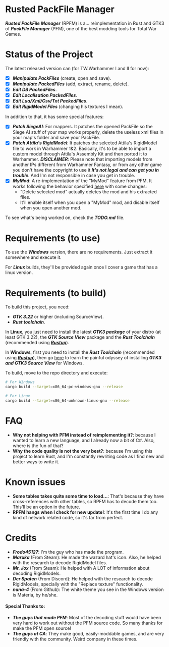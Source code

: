 # Rusted PackFile Manager
***Rusted PackFile Manager*** (RPFM) is a... reimplementation in Rust and GTK3 of ***PackFile Manager*** (PFM), one of the best modding tools for Total War Games.

# Status of the Project
The latest released version can (for TW:Warhammer I and II for now):
- [x] ***Manipulate PackFiles*** (create, open and save).
- [x] ***Manipulate PackedFiles*** (add, extract, rename, delete).
- [x] ***Edit DB PackedFiles***.
- [x] ***Edit Localisation PackedFiles***.
- [x] ***Edit Lua/Xml/Csv/Txt PackedFiles***.
- [x] ***Edit RigidModel Files*** (changing his textures I mean).

In addition to that, it has some special features:
- [x] ***Patch SiegeAI***: For mappers. It patches the opened PackFile so the Siege AI stuff of your map works properly, delete the useless xml files in your map's folder and save your PackFile.
- [x] ***Patch Attila's RigidModel***: It patches the selected Attila's RigidModel file to work in Warhammer 1&2. Basically, it's to be able to import a custom model through Attila's Assembly Kit and then ported it to Warhammer. ***DISCLAIMER***: Please note that importing models from another IPs different from Warhammer Fantasy, or from any other game you don't have the copyright to use it ***It's not legal and can get you in trouble***. And I'm not responsible in case you get in trouble.
- [x] ***MyMod***: A re-implementation of the "MyMod" feature from PFM. It works following the behavior specified [here][MyMod behavior] with some changes:
    - "Delete selected mod" actually deletes the mod and his extracted files.
    - It'll enable itself when you open a "MyMod" mod, and disable itself when you open another mod.

To see what's being worked on, check the ***TODO.md*** file.

# Requirements (to use)
To use the ***Windows*** version, there are no requirements. Just extract it somewhere and execute it.

For ***Linux*** builds, they'll be provided again once I cover a game that has a linux version.

# Requirements (to build)
To build this project, you need:
* ***GTK 3.22*** or higher (including SourceView).
* ***Rust toolchain***.

In **Linux**, you just need to install the latest ***GTK3 package*** of your distro (at least GTK 3.22), the ***GTK Source View*** package and the ***Rust Toolchain*** (recommended using [***Rustup***][Rustup download]).

In **Windows**, first you need to install the ***Rust Toolchain*** (recommended using [***Rustup***][Rustup download]), then go [here][Gtk-rs requeriments] to learn the painful odyssey of installing ***GTK3 and GTK3 Source View*** for Windows.

To build, move to the repo directory and execute:
```bash
# For Windows
cargo build --target=x86_64-pc-windows-gnu --release

# For Linux
cargo build --target=x86_64-unknown-linux-gnu --release
```

# FAQ
- **Why not helping with PFM instead of reimplementing it?**: because I wanted to learn a new language, and I already now a bit of C#. Also, where is the fun of that?
- **Why the code quality is not the very best?**: because I'm using this project to learn Rust, and I'm constantly rewriting code as I find new and better ways to write it.

# Known issues
- **Some tables takes quite some time to load...**: That's because they have cross-references with other tables, so RPFM has to decode them too. This'll be an option in the future.
- **RPFM hangs when I check for new update!**: It's the first time I do any kind of network related code, so it's far from perfect.

# Credits
- ***Frodo45127***: I'm the guy who has made the program.
- ***Maruka*** (From Steam): He made the wazard hat's icon. Also, he helped with the research to decode RigidModel files.
- ***Mr. Jox*** (From Steam): He helped with A LOT of information about decoding RigidModels.
- ***Der Spaten*** (From Discord): He helped with the research to decode RigidModels, specially with the "Replace texture" functionality.
- ***nana-4*** (From Github): The white theme you see in the Windows version is Materia, by he/she.

#### Special Thanks to:
- ***The guys that made PFM***: Most of the decoding stuff would have been very hard to work out without the PFM source code. So many thanks for make the PFM open source!
- ***The guys at CA***: They make good, easily-moddable games, and are very friendly with the community. Weird company in these times.

[Rustup download]: https://www.rustup.rs/ "Here you can download it :)"
[Gtk-rs requeriments]: http://gtk-rs.org/docs-src/requirements.html "Installation Tutorial for GTK3 in Windows"
[MyMod behavior]: http://www.twcenter.net/forums/showthread.php?536546-The-PFM-2-1-s-MyMod-Feature

